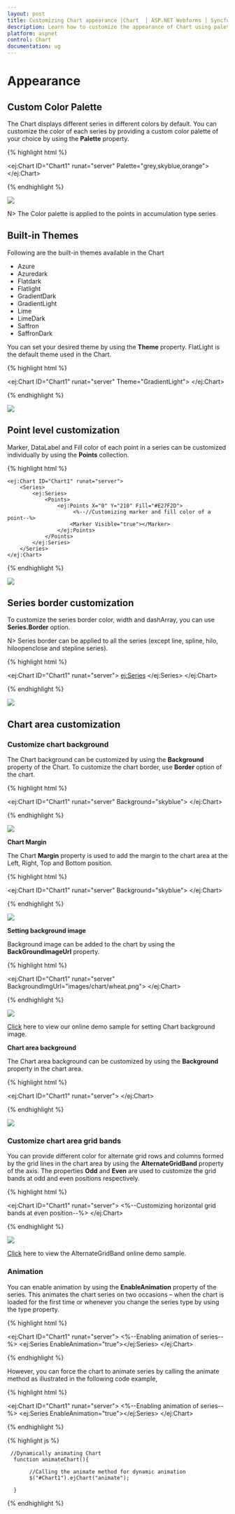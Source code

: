 ```yaml
---
layout: post
title: Customizing Chart appearance |Chart  | ASP.NET Webforms | Syncfusion
description: Learn how to customize the appearance of Chart using palettes, themes, color, background and animation. 
platform: aspnet
control: Chart
documentation: ug
---
```


# Appearance

## Custom Color Palette

The Chart displays different series in different colors by default. You can customize the color of each series by providing a custom color palette of your choice by using the **Palette** property. 

{% highlight html %}

  <ej:Chart ID="Chart1" runat="server" Palette="grey,skyblue,orange">
  </ej:Chart>

{% endhighlight %}


![](Appearance_images/Appearance_img1.png)


N> The Color palette is applied to the points in accumulation type series

## Built-in Themes

Following are the built-in themes available in the Chart

* Azure
* Azuredark
* Flatdark
* Flatlight
* GradientDark
* GradientLight
* Lime
* LimeDark
* Saffron
* SaffronDark

You can set your desired theme by using the **Theme** property. FlatLight is the default theme used in the Chart.

{% highlight html %}

  <ej:Chart ID="Chart1" runat="server" Theme="GradientLight">
  </ej:Chart>


{% endhighlight %}

![](Appearance_images/Appearance_img2.png)


## Point level customization

Marker, DataLabel and Fill color of each point in a series can be customized individually by using the **Points** collection.

{% highlight html %}

    <ej:Chart ID="Chart1" runat="server">
        <Series>
            <ej:Series>
                <Points>
                    <ej:Points X="0" Y="210" Fill="#E27F2D">
                         <%--//Customizing marker and fill color of a point--%>
                        <Marker Visible="true"></Marker>
                    </ej:Points>
                </Points>
            </ej:Series>
        </Series>
    </ej:Chart>

{% endhighlight %}

![](Appearance_images/Appearance_img3.png)


## Series border customization

To customize the series border color, width and dashArray, you can use **Series.Border** option. 

N> Series border can be applied to all the series (except line, spline, hilo, hiloopenclose and stepline series).

{% highlight html %}

<ej:Chart ID="Chart1" runat="server">
    <Series>
        <ej:Series>
            <Border Color="blue" Width="2" DashArray="5,3" /> 
        </ej:Series>
    </Series>
</ej:Chart>

{% endhighlight %}

![](Appearance_images/Appearance_img4.png)


## Chart area customization

### Customize chart background

The Chart background can be customized by using the **Background** property of the Chart. To customize the chart border, use **Border** option of the chart. 

{% highlight html %}

 <ej:Chart ID="Chart1" runat="server" Background="skyblue">
   <ChartBorder Color="#FF0000" Width="2" Opacity="0.35" />
 </ej:Chart>


{% endhighlight %} 

![](Appearance_images/Appearance_img5.png)


**Chart Margin**

The Chart **Margin** property is used to add the margin to the chart area at the Left, Right, Top and Bottom position.

{% highlight html %}

<ej:Chart ID="Chart1" runat="server" Background="skyblue">
   <Margin Left="40" Right="40" Top="40" Bottom="40" />
</ej:Chart>


{% endhighlight %} 

![](Appearance_images/Appearance_img6.png)


**Setting background image**

Background image can be added to the chart by using the **BackGroundImageUrl** property.

{% highlight html %}

<ej:Chart ID="Chart1" runat="server" BackgroundImgUrl="images/chart/wheat.png">
</ej:Chart>


{% endhighlight %} 

![](Appearance_images/Appearance_img7.png)


[Click](http://asp.syncfusion.com/demos/web/chart/tooltiptemplate.aspx) here to view our online demo sample for setting Chart background image.


**Chart area background**

The Chart area background can be customized by using the **Background** property in the chart area. 

{% highlight html %}

<ej:Chart ID="Chart1" runat="server">
    <ChartArea Background="skyblue"></ChartArea>
</ej:Chart>

{% endhighlight %} 

![](Appearance_images/Appearance_img8.png)


### Customize chart area grid bands

You can provide different color for alternate grid rows and columns formed by the grid lines in the chart area by using the **AlternateGridBand** property of the axis. The properties **Odd** and **Even** are used to customize the grid bands at odd and even positions respectively. 

{% highlight html %}

<ej:Chart ID="Chart1" runat="server">
    <PrimaryYAxis>
        <AlternateGridBand>
            <%--Customizing horizontal grid bands at even position--%>
            <Even Fill="#A7A9AB" Opacity="0.1" />
        </AlternateGridBand>
    </PrimaryYAxis>
</ej:Chart>

{% endhighlight %} 

![](Appearance_images/Appearance_img9.png)

[Click](http://asp.syncfusion.com/demos/web/chart/alternategridband.aspx) here to view the AlternateGridBand online demo sample.


### Animation

You can enable animation by using the **EnableAnimation** property of the series. This animates the chart series on two occasions – when the chart is loaded for the first time or whenever you change the series type by using the type property.

{% highlight html %}

<ej:Chart ID="Chart1" runat="server">
   <Series>
       <%--Enabling animation of series--%>
       <ej:Series EnableAnimation="true"></ej:Series>
   </Series>
</ej:Chart>

{% endhighlight %}

However, you can force the chart to animate series by calling the animate method as illustrated in the following code example,


{% highlight html %}

<ej:Chart ID="Chart1" runat="server">
   <Series>
       <%--Enabling animation of series--%>
       <ej:Series EnableAnimation="true"></ej:Series>
   </Series>
</ej:Chart>

{% endhighlight %}


{% highlight js %}

     //Dynamically animating Chart
      function animateChart(){

           //Calling the animate method for dynamic animation
           $("#Chart1").ejChart("animate");      
        
      }


{% endhighlight %}